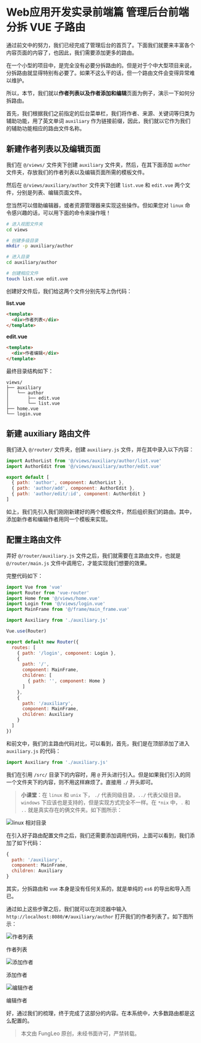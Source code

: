 # Web应用开发实录前端篇 管理后台前端 分拆 VUE 子路由

通过前文中的努力，我们已经完成了管理后台的首页了。下面我们就要来丰富各个内容页面的内容了，也因此，我们需要添加更多的路由。

在一个小型的项目中，是完全没有必要分拆路由的。但是对于个中大型项目来说，分拆路由就显得特别有必要了。如果不这么干的话，但一个路由文件会变得异常难以维护。

所以，本节，我们就以**作者列表以及作者添加和编辑**页面为例子，演示一下如何分拆路由。

首先，我们根据我们之前指定的后台菜单栏，我们将作者、来源、关键词等归类为辅助功能，用了英文单词 `auxiliary` 作为链接前缀，因此，我们就以它作为我们的辅助功能相应的路由文件名称。

## 新建作者列表以及编辑页面

我们在 `@/views/` 文件夹下创建 `auxiliary` 文件夹，然后，在其下面添加 `author` 文件夹，存放我们的作者列表以及编辑页面所需的模板文件。

然后在 `@/views/auxiliary/author` 文件夹下创建 `list.vue` 和 `edit.vue` 两个文件，分别是列表、编辑页面文件。

您当然可以借助编辑器，或者资源管理器来实现这些操作。但如果您对 `linux` 命令感兴趣的话，可以用下面的命令来操作哦！

```bash
# 进入视图文件夹
cd views

# 创建多级目录
mkdir -p auxiliary/author

# 进入目录
cd auxiliary/author

# 创建相应文件
touch list.vue edit.uve
```

创建好文件后，我们给这两个文件分别先写上伪代码：

**list.vue**

```html
<template>
  <div>作者列表</div>
</template>
```

**edit.vue**

```html
<template>
  <div>作者编辑</div>
</template>
```

最终目录结构如下：

```
views/
├── auxiliary
│   └── author
│       ├── edit.vue
│       └── list.vue
├── home.vue
└── login.vue
```

## 新建 auxiliary 路由文件

我们进入 `@/router/` 文件夹，创建 `auxiliary.js` 文件，并在其中录入以下内容：

```js
import AuthorList from '@/views/auxiliary/author/list.vue'
import AuthorEdit from '@/views/auxiliary/author/edit.vue'

export default [
  { path: 'author', component: AuthorList },
  { path: 'author/add', component: AuthorEdit },
  { path: 'author/edit/:id', component: AuthorEdit }
]
```

如上，我们先引入我们刚刚新建好的两个模板文件，然后组织我们的路由。其中，添加新作者和编辑作者用同一个模板来实现。

## 配置主路由文件

弄好 `@/router/auxiliary.js` 文件之后，我们就需要在主路由文件，也就是 `@/router/main.js` 文件中调用它，才能实现我们想要的效果。

完整代码如下：

```js
import Vue from 'vue'
import Router from 'vue-router'
import Home from '@/views/home.vue'
import Login from '@/views/login.vue'
import MainFrame from '@/frame/main_frame.vue'

import Auxiliary from './auxiliary.js'

Vue.use(Router)

export default new Router({
  routes: [
    { path: '/login', component: Login },
    {
      path: '/',
      component: MainFrame,
      children: [
        { path: '', component: Home }
      ]
    },
    {
      path: '/auxiliary',
      component: MainFrame,
      children: Auxiliary
    }
  ]
})
```

和前文中，我们的主路由代码对比，可以看到，首先，我们是在顶部添加了进入 `auxiliary.js` 的代码：

```js
import Auxiliary from './auxiliary.js'
```

我们在引用 `/src/` 目录下的内容时，用 `@` 开头进行引入。但是如果我们引入的同一个文件夹下的内容，则不用这样麻烦了。直接用 `./` 开头即可。

> **小课堂**：在 `linux` 和 `unix` 下， `./` 代表同级目录，`../` 代表父级目录。`windows` 下应该也是支持的，但是实现方式完全不一样。在 `*nix` 中，`.` 和 `..` 就是真实存在的俩文件夹。如下图所示：

![linux 相对目录](https://raw.githubusercontent.com/fengcms/articles/master/image/eb/8823be8ddd4cdab96cf87545af9f5f.jpg)

在引入好子路由配置文件之后，我们还需要添加调用代码，上面可以看到，我们添加了如下代码：

```js
{
  path: '/auxiliary',
  component: MainFrame,
  children: Auxiliary
}
```

其实，分拆路由和 `vue` 本身是没有任何关系的，就是单纯的 `es6` 的导出和导入而已。

通过如上这些步骤之后，我们就可以在浏览器中输入 `http://localhost:8080/#/auxiliary/author` 打开我们的作者列表了。如下图所示：

![作者列表](https://raw.githubusercontent.com/fengcms/articles/master/image/14/c6f0b4872c06471e94e950818130df.jpg)

作者列表

![添加作者](https://raw.githubusercontent.com/fengcms/articles/master/image/2d/af43799a77d8183422095fc8b7a76b.jpg)

添加作者

![编辑作者](https://raw.githubusercontent.com/fengcms/articles/master/image/23/bedf7d8ea4371cdd0c2f1dce744e9e.jpg)

编辑作者

好，通过我们的梳理，终于完成了这部分的内容。在本系统中，大多数路由都是这么配置的。

> 本文由 FungLeo 原创，未经书面许可，严禁转载。

